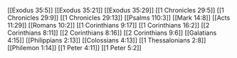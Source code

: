 [[Exodus 35:5]]
[[Exodus 35:21]]
[[Exodus 35:29]]
[[1 Chronicles 29:5]]
[[1 Chronicles 29:9]]
[[1 Chronicles 29:13]]
[[Psalms 110:3]]
[[Mark 14:8]]
[[Acts 11:29]]
[[Romans 10:2]]
[[1 Corinthians 9:17]]
[[1 Corinthians 16:2]]
[[2 Corinthians 8:11]]
[[2 Corinthians 8:16]]
[[2 Corinthians 9:6]]
[[Galatians 4:15]]
[[Philippians 2:13]]
[[Colossians 4:13]]
[[1 Thessalonians 2:8]]
[[Philemon 1:14]]
[[1 Peter 4:11]]
[[1 Peter 5:2]]
